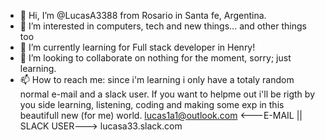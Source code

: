 - 👋 Hi, I’m @LucasA3388 from Rosario in Santa fe, Argentina.
- 👀 I’m interested in computers, tech and new things... and other things too
- 🌱 I’m currently learning for Full stack developer in Henry!
- 💞️ I’m looking to collaborate on nothing for the moment, sorry; just learning. 
- 📫 How to reach me: since i'm learning i only have a totaly random normal e-mail and a slack user.
If you want to helpme out i'll be rigth by you side learning, listening, coding and making some exp in this beautifull new (for me) world. 
lucas1a1@outlook.com <---E-MAIL || SLACK USER---> lucasa33.slack.com 
<!---
LucasA3388/LucasA3388 is a ✨ special ✨ repository because its `README.md` (this file) appears on your GitHub profile.
You can click the Preview link to take a look at your changes.
--->
